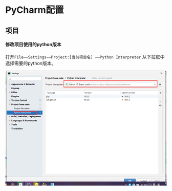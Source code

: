 # PyCharm配置

## 项目

#### 修改项目使用的python版本

打开`File——Settings——Project:[当前项目名] ——Python Interpreter` 从下拉框中选择需要的python版本。

![image-20200426231105177](py_charm_config-images/image-20200426231105177.png)

